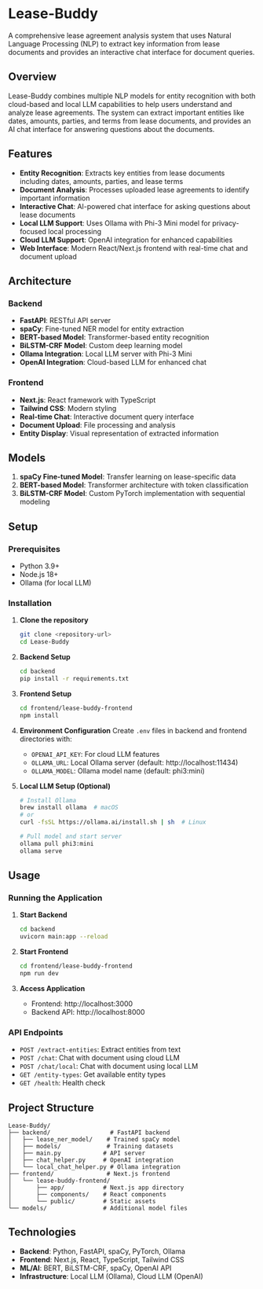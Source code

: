 # Lease-Buddy

A comprehensive lease agreement analysis system that uses Natural Language Processing (NLP) to extract key information from lease documents and provides an interactive chat interface for document queries.

## Overview

Lease-Buddy combines multiple NLP models for entity recognition with both cloud-based and local LLM capabilities to help users understand and analyze lease agreements. The system can extract important entities like dates, amounts, parties, and terms from lease documents, and provides an AI chat interface for answering questions about the documents.

## Features

- **Entity Recognition**: Extracts key entities from lease documents including dates, amounts, parties, and lease terms
- **Document Analysis**: Processes uploaded lease agreements to identify important information
- **Interactive Chat**: AI-powered chat interface for asking questions about lease documents
- **Local LLM Support**: Uses Ollama with Phi-3 Mini model for privacy-focused local processing
- **Cloud LLM Support**: OpenAI integration for enhanced capabilities
- **Web Interface**: Modern React/Next.js frontend with real-time chat and document upload

## Architecture

### Backend
- **FastAPI**: RESTful API server
- **spaCy**: Fine-tuned NER model for entity extraction
- **BERT-based Model**: Transformer-based entity recognition
- **BiLSTM-CRF Model**: Custom deep learning model
- **Ollama Integration**: Local LLM server with Phi-3 Mini
- **OpenAI Integration**: Cloud-based LLM for enhanced chat

### Frontend
- **Next.js**: React framework with TypeScript
- **Tailwind CSS**: Modern styling
- **Real-time Chat**: Interactive document query interface
- **Document Upload**: File processing and analysis
- **Entity Display**: Visual representation of extracted information

## Models

1. **spaCy Fine-tuned Model**: Transfer learning on lease-specific data
2. **BERT-based Model**: Transformer architecture with token classification
3. **BiLSTM-CRF Model**: Custom PyTorch implementation with sequential modeling

## Setup

### Prerequisites
- Python 3.9+
- Node.js 18+
- Ollama (for local LLM)

### Installation

1. **Clone the repository**
   ```bash
   git clone <repository-url>
   cd Lease-Buddy
   ```

2. **Backend Setup**
   ```bash
   cd backend
   pip install -r requirements.txt
   ```

3. **Frontend Setup**
   ```bash
   cd frontend/lease-buddy-frontend
   npm install
   ```

4. **Environment Configuration**
   Create `.env` files in backend and frontend directories with:
   - `OPENAI_API_KEY`: For cloud LLM features
   - `OLLAMA_URL`: Local Ollama server (default: http://localhost:11434)
   - `OLLAMA_MODEL`: Ollama model name (default: phi3:mini)

5. **Local LLM Setup (Optional)**
   ```bash
   # Install Ollama
   brew install ollama  # macOS
   # or
   curl -fsSL https://ollama.ai/install.sh | sh  # Linux
   
   # Pull model and start server
   ollama pull phi3:mini
   ollama serve
   ```

## Usage

### Running the Application

1. **Start Backend**
   ```bash
   cd backend
   uvicorn main:app --reload
   ```

2. **Start Frontend**
   ```bash
   cd frontend/lease-buddy-frontend
   npm run dev
   ```

3. **Access Application**
   - Frontend: http://localhost:3000
   - Backend API: http://localhost:8000

### API Endpoints

- `POST /extract-entities`: Extract entities from text
- `POST /chat`: Chat with document using cloud LLM
- `POST /chat/local`: Chat with document using local LLM
- `GET /entity-types`: Get available entity types
- `GET /health`: Health check

## Project Structure

```
Lease-Buddy/
├── backend/                 # FastAPI backend
│   ├── lease_ner_model/    # Trained spaCy model
│   ├── models/             # Training datasets
│   ├── main.py            # API server
│   ├── chat_helper.py     # OpenAI integration
│   └── local_chat_helper.py # Ollama integration
├── frontend/               # Next.js frontend
│   └── lease-buddy-frontend/
│       ├── app/           # Next.js app directory
│       ├── components/    # React components
│       └── public/        # Static assets
└── models/                # Additional model files
```

## Technologies

- **Backend**: Python, FastAPI, spaCy, PyTorch, Ollama
- **Frontend**: Next.js, React, TypeScript, Tailwind CSS
- **ML/AI**: BERT, BiLSTM-CRF, spaCy, OpenAI API
- **Infrastructure**: Local LLM (Ollama), Cloud LLM (OpenAI)
